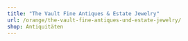 ```yaml
---
title: "The Vault Fine Antiques & Estate Jewelry"
url: /orange/the-vault-fine-antiques-und-estate-jewelry/
shop: Antiquitäten
---
```

